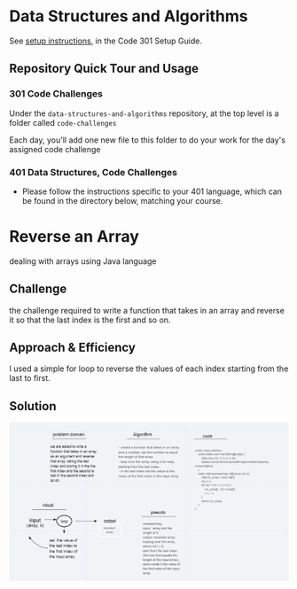 # Data Structures and Algorithms

See [setup instructions](https://codefellows.github.io/setup-guide/code-301/3-code-challenges), in the Code 301 Setup Guide.

## Repository Quick Tour and Usage

### 301 Code Challenges

Under the `data-structures-and-algorithms` repository, at the top level is a folder called `code-challenges`

Each day, you'll add one new file to this folder to do your work for the day's assigned code challenge

### 401 Data Structures, Code Challenges

- Please follow the instructions specific to your 401 language, which can be found in the directory below, matching your course.



# Reverse an Array
dealing with arrays using Java language 

## Challenge
the challenge required to write a function that takes in an array and reverse it so that the last index is the first and so on.

## Approach & Efficiency
 I used a simple for loop to reverse the values of each index starting from the last to first. 

## Solution
![](/assets/whitebored1.PNG)